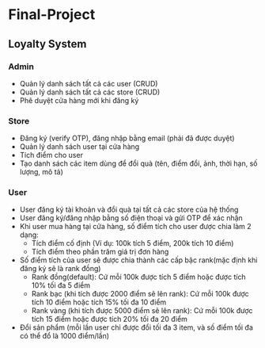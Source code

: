 # Final-Project

## Loyalty System

### Admin
+ Quản lý danh sách tất cả các user (CRUD)
+ Quản lý danh sách tất cả các store (CRUD)
+ Phê duyệt cửa hàng mới khi đăng ký
### Store
+ Đăng ký (verify OTP), đăng nhập bằng email (phải đã được duyệt)
+ Quản lý danh sách user tại cửa hàng
+ Tích điểm cho user
+ Tạo danh sách các item dùng để đổi quà (tên, điểm đổi, ảnh, thời hạn, số lượng, mô tả)
### User
+ User đăng ký tài khoản và đổi quà tại tất cả các store của hệ thống
+ User đăng ký/đăng nhập bằng số điện thoại và gửi OTP để xác nhận
+ Khi user mua hàng tại cửa hàng, số điểm tích cho user được chia làm 2 dạng:
    - Tích điểm cố định (Ví dụ: 100k tích 5 điểm, 200k tích 10 điểm)
    - Tích điểm theo phần trăm giá trị đơn hàng
+ Số điểm tích của user sẽ được chia thành các cấp bậc rank(mặc định khi đăng ký sẽ là rank đồng)
    - Rank đồng(default): Cứ mỗi 100k được tích 5 điểm hoặc được tích 10% tối đa 5 điểm 
    - Rank bạc (khi tích được 2000 điểm sẽ lên rank): Cứ mỗi 100k được tích 10 điểm hoặc tích 15% tối đa 10 điểm 
    - Rank vàng (khi tích được 5000 điểm sẽ lên rank): Cứ mỗi 100k được tích 15 điểm hoặc được tích 20% tối đa 20 điểm
+ Đổi sản phẩm (mỗi lần user chỉ được đổi tối đa 3 item, và số điểm tối đa có thể đổ là 1000 điểm/lần)
